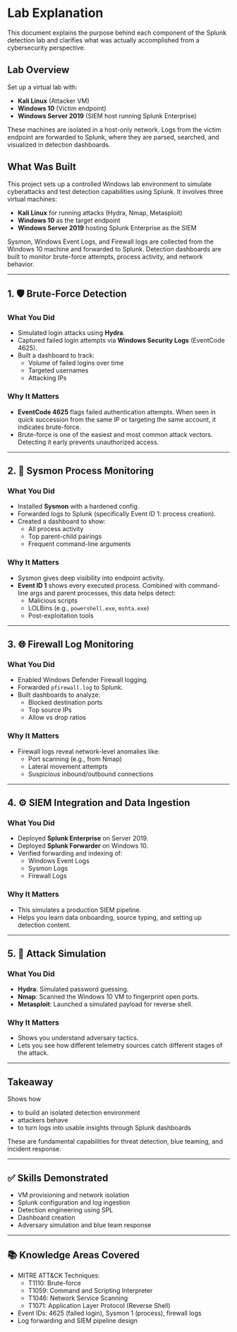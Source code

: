 # Lab Explanation

This document explains the purpose behind each component of the Splunk detection lab and clarifies what was actually accomplished from a cybersecurity perspective.

## Lab Overview

Set up a virtual lab with:

- **Kali Linux** (Attacker VM)
- **Windows 10** (Victim endpoint)
- **Windows Server 2019** (SIEM host running Splunk Enterprise)

These machines are isolated in a host-only network. Logs from the victim endpoint are forwarded to Splunk, where they are parsed, searched, and visualized in detection dashboards.

## What Was Built

This project sets up a controlled Windows lab environment to simulate cyberattacks and test detection capabilities using Splunk. It involves three virtual machines:

- **Kali Linux** for running attacks (Hydra, Nmap, Metasploit)
- **Windows 10** as the target endpoint
- **Windows Server 2019** hosting Splunk Enterprise as the SIEM

Sysmon, Windows Event Logs, and Firewall logs are collected from the Windows 10 machine and forwarded to Splunk. Detection dashboards are built to monitor brute-force attempts, process activity, and network behavior.

---

## 1. 🛡️ Brute-Force Detection

### What You Did
- Simulated login attacks using **Hydra**.
- Captured failed login attempts via **Windows Security Logs** (EventCode 4625).
- Built a dashboard to track:
  - Volume of failed logins over time
  - Targeted usernames
  - Attacking IPs

### Why It Matters
- **EventCode 4625** flags failed authentication attempts. When seen in quick succession from the same IP or targeting the same account, it indicates brute-force.
- Brute-force is one of the easiest and most common attack vectors. Detecting it early prevents unauthorized access.

---

## 2. 🔬 Sysmon Process Monitoring

### What You Did
- Installed **Sysmon** with a hardened config.
- Forwarded logs to Splunk (specifically Event ID 1: process creation).
- Created a dashboard to show:
  - All process activity
  - Top parent-child pairings
  - Frequent command-line arguments

### Why It Matters
- Sysmon gives deep visibility into endpoint activity.
- **Event ID 1** shows every executed process. Combined with command-line args and parent processes, this data helps detect:
  - Malicious scripts
  - LOLBins (e.g., `powershell.exe`, `mshta.exe`)
  - Post-exploitation tools

---

## 3. 🌐 Firewall Log Monitoring

### What You Did
- Enabled Windows Defender Firewall logging.
- Forwarded `pfirewall.log` to Splunk.
- Built dashboards to analyze:
  - Blocked destination ports
  - Top source IPs
  - Allow vs drop ratios

### Why It Matters
- Firewall logs reveal network-level anomalies like:
  - Port scanning (e.g., from Nmap)
  - Lateral movement attempts
  - Suspicious inbound/outbound connections

---

## 4. ⚙️ SIEM Integration and Data Ingestion

### What You Did
- Deployed **Splunk Enterprise** on Server 2019.
- Deployed **Splunk Forwarder** on Windows 10.
- Verified forwarding and indexing of:
  - Windows Event Logs
  - Sysmon Logs
  - Firewall Logs

### Why It Matters
- This simulates a production SIEM pipeline.
- Helps you learn data onboarding, source typing, and setting up detection content.

---

## 5. 🧪 Attack Simulation

### What You Did
- **Hydra**: Simulated password guessing.
- **Nmap**: Scanned the Windows 10 VM to fingerprint open ports.
- **Metasploit**: Launched a simulated payload for reverse shell.

### Why It Matters
- Shows you understand adversary tactics.
- Lets you see how different telemetry sources catch different stages of the attack.

---

## Takeaway
Shows how
- to build an isolated detection environment
- attackers behave
- to turn logs into usable insights through Splunk dashboards

These are fundamental capabilities for threat detection, blue teaming, and incident response.

---

## ✅ Skills Demonstrated

- VM provisioning and network isolation
- Splunk configuration and log ingestion
- Detection engineering using SPL
- Dashboard creation
- Adversary simulation and blue team response

---

## 📚 Knowledge Areas Covered

- MITRE ATT&CK Techniques:
  - T1110: Brute-force
  - T1059: Command and Scripting Interpreter
  - T1046: Network Service Scanning
  - T1071: Application Layer Protocol (Reverse Shell)
- Event IDs: 4625 (failed login), Sysmon 1 (process), firewall logs
- Log forwarding and SIEM pipeline design